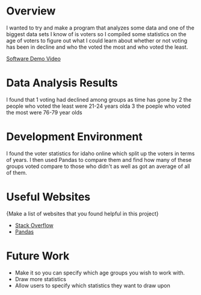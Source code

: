 # Overview

I wanted to try and make a program that analyzes some data and one of the biggest data sets I know of is voters so I compiled some statistics on the age of voters to figure out what I could learn about whether or not voting has been in decline and who the voted the most and who voted the least. 

[Software Demo Video](http://youtube.link.goes.here)

# Data Analysis Results

I found that 
1 voting had declined among groups as time has gone by
2 the people who voted the least were 21-24 years olda
3 the poeple who voted the most were 76-79 year olds
# Development Environment

I found the voter statistics for idaho online which split up the voters in terms of years. I then used Pandas to compare them and find how many of these groups voted compare to those who didn't as well as got an average of all of them. 

# Useful Websites

{Make a list of websites that you found helpful in this project}
* [Stack Overflow](https://stackoverflow.com/questions/30645276/how-to-read-specific-rows-from-excel-file-using-pandas)
* [Pandas](https://pandas.pydata.org/pandas-docs/stable/reference/api/pandas.read_excel.html)

# Future Work

* Make it so you can specify which age groups you wish to work with. 
* Draw more statistics
* Allow users to specify which statistics they want to draw upon
